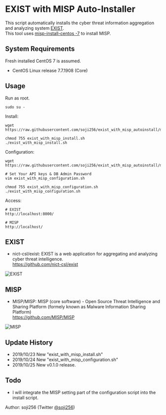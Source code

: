 # EXIST with MISP Auto-Installer

This script automatically installs the cyber threat information aggregation and analyzing system [EXIST](https://github.com/nict-csl/exist).  
This tool uses [misp-install-centos -7](https://github.com/vodkappa/misp-install-centos-7) to install MISP.

## System Requirements
Fresh installed CentOS 7 is assumed.

- CentOS Linux release 7.7.1908 (Core)

## Usage
Run as root.
```
sudo su -
```
Install:
```
wget https://raw.githubusercontent.com/soji256/exist_with_misp_autoinstall/master/exist_with_misp_install.sh

chmod 755 exist_with_misp_install.sh
./exist_with_misp_install.sh
```
Configuration:
```
wget https://raw.githubusercontent.com/soji256/exist_with_misp_autoinstall/master/exist_with_misp_configuration.sh

# Set Your API keys & DB Admin Password
vim exist_with_misp_configuration.sh

chmod 755 exist_with_misp_configuration.sh
./exist_with_misp_configuration.sh
```
Access:
```
# EXIST
http://localhost:8000/

# MISP
http://localhost/
```

## EXIST
- nict-csl/exist: EXIST is a web application for aggregating and analyzing cyber threat intelligence.  
https://github.com/nict-csl/exist  

![EXIST](https://github.com/soji256/exist_with_misp_autoinstall/blob/master/img/exist.png "EXIST")

## MISP
- MISP/MISP: MISP (core software) - Open Source Threat Intelligence and Sharing Platform (formely known as Malware Information Sharing Platform)  
https://github.com/MISP/MISP  

![MISP](https://github.com/soji256/exist_with_misp_autoinstall/blob/master/img/misp.png "MISP")


## Update History 
- 2019/10/23 New "exist_with_misp_install.sh"
- 2019/10/24 New "exist_with_misp_configuration.sh"
- 2019/10/25 New v0.1.0 release.

## Todo
- I will integrate the MISP setting part of the configuration script into the install script.

Author: soji256 (Twitter [@soji256](https://twitter.com/soji256))
